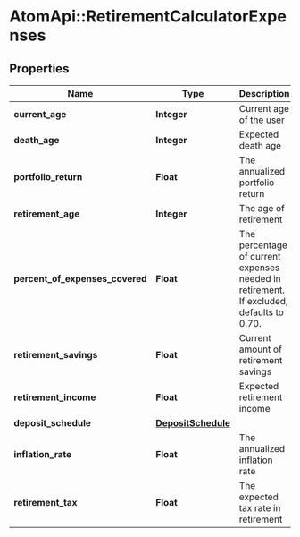 # AtomApi::RetirementCalculatorExpenses

## Properties
Name | Type | Description | Notes
------------ | ------------- | ------------- | -------------
**current_age** | **Integer** | Current age of the user | 
**death_age** | **Integer** | Expected death age | 
**portfolio_return** | **Float** | The annualized portfolio return | 
**retirement_age** | **Integer** | The age of retirement | [optional] 
**percent_of_expenses_covered** | **Float** | The percentage of current expenses needed in retirement. If excluded, defaults to 0.70. | [optional] 
**retirement_savings** | **Float** | Current amount of retirement savings | [optional] 
**retirement_income** | **Float** | Expected retirement income | [optional] 
**deposit_schedule** | [**DepositSchedule**](DepositSchedule.md) |  | [optional] 
**inflation_rate** | **Float** | The annualized inflation rate | [optional] 
**retirement_tax** | **Float** | The expected tax rate in retirement | [optional] 



